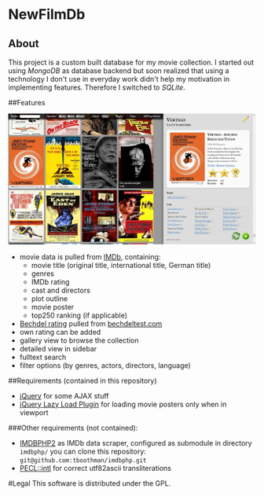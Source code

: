 # NewFilmDb

## About

This project is a custom built database for my movie collection. I started out using *MongoDB* as database backend but soon realized that using a technology I don't use in everyday work didn't help my motivation in implementing features. Therefore I switched to *SQLite*.

##Features

![Screenshot NewFilmDb](/screenshot.jpg?raw=true)

* movie data is pulled from [IMDb](http://www.imdb.com "Internet Movie Database"), containing:
  * movie title (original title, international title, German title)
  * genres
  * IMDb rating
  * cast and directors
  * plot outline
  * movie poster
  * top250 ranking (if applicable)
* [Bechdel rating](https://en.wikipedia.org/wiki/Bechdel_test) pulled from [bechdeltest.com](http://bechdeltest.com)
* own rating can be added
* gallery view to browse the collection
* detailed view in sidebar
* fulltext search
* filter options (by genres, actors, directors, language)

##Requirements (contained in this repository)

  * [jQuery](http://jquery.com/) for some AJAX stuff
  * [jQuery Lazy Load Plugin](http://www.appelsiini.net/projects/lazyload) for
    loading movie posters only when in viewport

###Other requirements (not contained):

  * [IMDBPHP2](http://projects.izzysoft.de/trac/imdbphp/) as IMDb data scraper,
    configured as submodule in directory `imdbphp/`
    you can clone this repository: `git@github.com:tboothman/imdbphp.git`
  * [PECL::intl](https://pecl.php.net/package/intl) for correct utf82ascii transliterations


#Legal
This software is distributed under the GPL.
